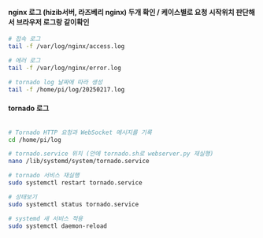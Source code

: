 #### nginx 로그 (hizib서버, 라즈베리 nginx) 두개 확인 / 케이스별로 요청 시작위치 판단해서 브라우저 로그랑 같이확인

```bash
# 접속 로그
tail -f /var/log/nginx/access.log

# 에러 로그
tail -f /var/log/nginx/error.log

# tornado log 날짜에 따라 생성
tail -f /home/pi/log/20250217.log

```

#### tornado 로그

```bash

# Tornado HTTP 요청과 WebSocket 메시지를 기록
cd /home/pi/log

# tornado.service 위치 (안에 tornado.sh로 webserver.py 재실행)
nano /lib/systemd/system/tornado.service

# tornado 서비스 재실행
sudo systemctl restart tornado.service

# 상태보기
sudo systemctl status tornado.service

# systemd 새 서비스 적용
sudo systemctl daemon-reload


```
